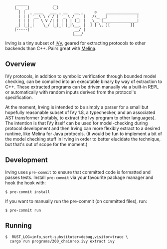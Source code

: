 ```
     _____            _             
    |_   _|          (_)            
      | |  _ ____   ___ _ __   __ _     o    _______________
      | | | '__\ \ / / | '_ \ / _` |   /\_  _|             |
      | | | |   \ V /| | | | | (_| |  _\__`[_______________|
     _| |_|_|    \_/ |_|_| |_|\__, |  ] [ \, ][         ][
    |-----|                    __/ |
                              |___/
```

Irving is a tiny subset of [IVy](https://github.com/kenmcmil/ivy/), geared for
extracting protocols to other backends than C++.  Pairs great with
[Melina](https://github.com/dijkstracula/melina).

## Overview

IVy protocols, in addition to symbolic verification through bounded model
checking, can be compiled into an executable binary by way of extraction to
C++.  These extracted programs can be driven manually via a built-in REPL or
automatically with random inputs derived from the protocol's specification.

At the moment, Irving is intended to be simply a parser for a small but
hopefully reasonable subset of IVy 1.8, a typechecker, and an associated AST
transformer (notably, to extract the Ivy program to other languages).  The
intention is that IVy itself can be used for model-checking during protocol
development and then Irving can more flexibly extract to a desired runtime,
like Melina for Java protocols.  (It would be fun to implement a bit of the
model checking stuff in Irving in order to better elucidate the technique, but
that's out of scope for the moment.)

## Development

Irving uses `pre-commit` to ensure that committed code is formatted and
passes tests.  Install `pre-commit` via your favourite package manager and
hook the hook with:

```
$ pre-commit install
```

If you want to manually run the pre-commit (on committed files), run:

```
$ pre-commit run
```

## Running

```
$  RUST_LOG=info,sort-substituter=debug,visitor=trace \ 
  cargo run programs/200_chainrep.ivy extract ivy
```
